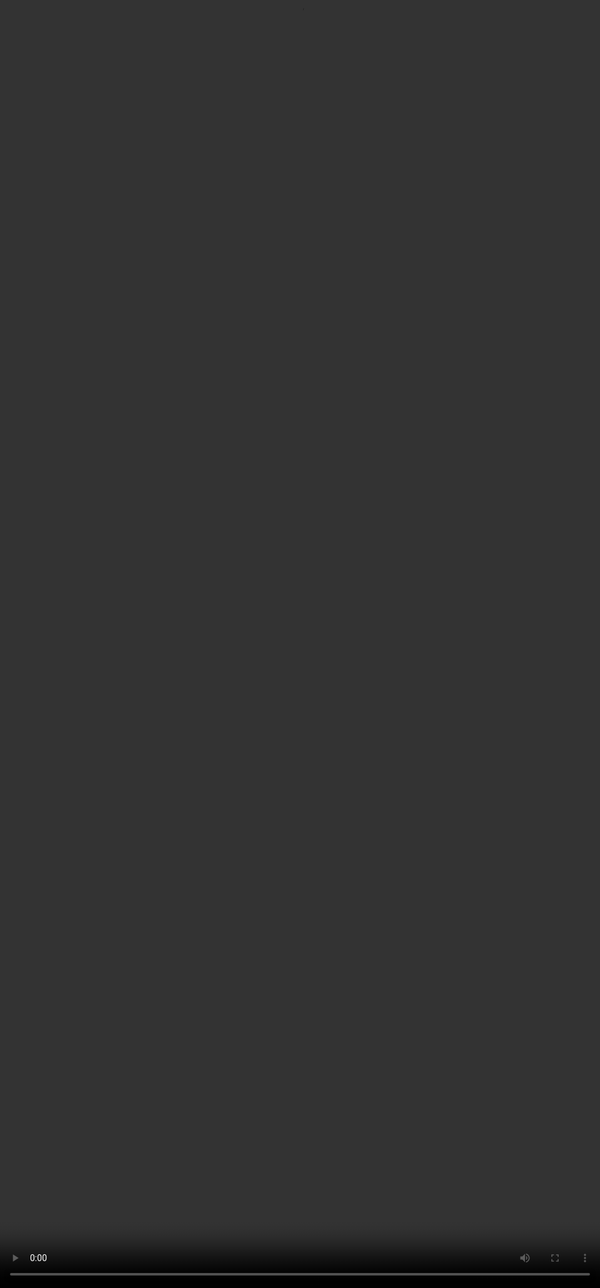 ## <span style="color:#364BC9">Conclusion</span>

<video src="${PRIVATE_COMPLEX_PROMPTING_VIDEO_10}" frameborder="0" allowfullscreen style="position: absolute; top: 0; left: 0; width: 100%; height: 100%; border: none; object-fit: cover;" controls="" controlslist="nodownload nofullscreen" style="width: 100%" />
:::tip
The closing segment reinforces the shift from basic to advanced prompting, emphasizing the use of complexity axes and the PRECISE framework to design layered, high-impact prompts. It highlights how complex prompting enables model stress-testing, supports SFT dataset creation, and surfaces valuable behavioural insights. The session concludes with a reminder that mastering these skills empowers practitioners to push AI boundaries through smarter, and complex prompt design.
:::

***

##
